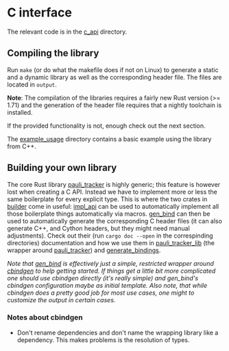 # C interface

The relevant code is in the [c_api](../c_api) directory.

## Compiling the library

Run `make` (or do what the makefile does if not on Linux) to generate a static and a
dynamic library as well as the corresponding header file. The files are located in
`output`.

**Note**: The compilation of the libraries requires a fairly new Rust version (>= 1.71)
and the generation of the header file requires that a nightly toolchain is installed.

If the provided functionality is not, enough check out the next section.

The [example_usage](../c_api/example_usage) directory contains a basic example using the
library from C++.

## Building your own library

The core Rust library [pauli_tracker] is highly generic; this feature is however lost
when creating a C API. Instead we have to implement more or less the same boilerplate
for every explicit type. This is where the two crates in [builder](../c_api/builder)
come in useful: [impl_api](../c_api/builder/impl_api/) can be used to automatically
implement all those boilerplate things automatically via macros.
[gen_bind] can then be used to automatically generate
the corresponding C header files (it can also generate C++, and Cython headers, but
they might need manual adjustments). Check out their (run `cargo doc --open` in the
correspinding directories) documentation and how we use them in
[pauli_tracker_lib](../c_api/pauli_tracker_lib) (the wrapper around [pauli_tracker]) and
[generate_bindings](../c_api/generate_bindings).

*Note that [gen_bind] is effectively just a simple, restricted wrapper around [cbindgen]
to help getting started. If things get a little bit more complicated one should use
cbindgen directly (it's really simple) and gen_bind's cbindgen configuration maybe as
initial template. Also note, that while cbindgen does a pretty good job for most
use cases, one might to customize the output in certain cases.*

### Notes about cbindgen

- Don't rename dependencies and don't name the wrapping library like a dependency. This
  makes problems is the resolution of types.

[pauli_tracker]: https://github.com/taeruh/pauli_tracker
[gen_bind]: ../bind/c_api/builder/gen_bind
[cbindgen]: https://github.com/mozilla/cbindgen
